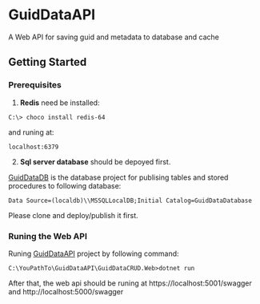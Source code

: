 # GuidDataAPI
A Web API for saving guid and metadata to database and cache

## Getting Started

### Prerequisites
1) **Redis** need be installed:
```
C:\> choco install redis-64
```
and runing at:
```
localhost:6379
```
2) **Sql server database** should be depoyed first.

[GuidDataDB](https://github.com/jhcr/GuidDataDB) is the database project for publising tables and stored procedures to following database:
```
Data Source=(localdb)\\MSSQLLocalDB;Initial Catalog=GuidDataDatabase
```
Please clone and deploy/publish it first.

### Runing the Web API

Runing [GuidDataAPI](https://github.com/jhcr/GuidDataAPI) project by following command:
```
C:\YouPathTo\GuidDataAPI\GuidDataCRUD.Web>dotnet run
```
After that, the web api should be runing at https://localhost:5001/swagger and http://localhost:5000/swagger
